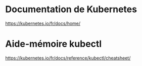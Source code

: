 
# Documentation de Kubernetes

https://kubernetes.io/fr/docs/home/

# Aide-mémoire kubectl

https://kubernetes.io/fr/docs/reference/kubectl/cheatsheet/
